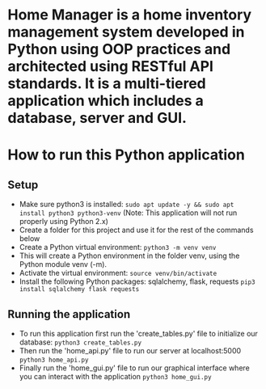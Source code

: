 # Home Manager is a home inventory management system developed in Python using OOP practices and architected using RESTful API standards. It is a multi-tiered application which includes a database, server and GUI.

# How to run this Python application

## Setup
* Make sure python3 is installed: `sudo apt update -y && sudo apt install python3 python3-venv` (Note: This application will not run properly using Python 2.x)
* Create a folder for this project and use it for the rest of the commands below
* Create a Python virtual environment: `python3 -m venv venv`
* This will create a Python environment in the folder venv, using the Python module venv (-m).
* Activate the virtual environment: `source venv/bin/activate`
* Install the following Python packages: sqlalchemy, flask, requests `pip3 install sqlalchemy flask requests`

## Running the application
* To run this application first run the 'create_tables.py' file to initialize our database: `python3 create_tables.py`
* Then run the 'home_api.py' file to run our server at localhost:5000 `python3 home_api.py`
* Finally run the 'home_gui.py' file to run our graphical interface where you can interact with the application `python3 home_gui.py`


